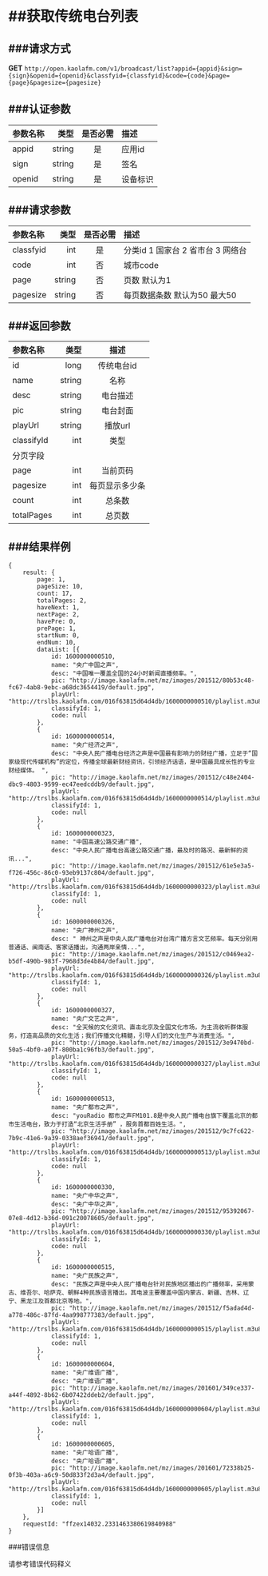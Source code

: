 ##获取传统电台列表
===
###请求方式
---

**GET** `http://open.kaolafm.com/v1/broadcast/list?appid={appid}&sign={sign}&openid={openid}&classfyid={classfyid}&code={code}&page={page}&pagesize={pagesize}`

###认证参数
---
| 参数名称 | 类型    | 是否必需 |描述
|:------- |-------:|:------:|:----|
| appid   | string |   是   |应用id
| sign    | string |   是   |签名
| openid  | string |   是   |设备标识


###请求参数
---

| 参数名称 | 类型    | 是否必需 |描述
|:------- |-------:|:------:|:----|
| classfyid   | int |   是   |分类id 1 国家台 2 省市台 3 网络台
| code   | int |   否   | 城市code 
| page    | string |   否   |页数 默认为1
| pagesize | string | 否 | 每页数据条数 默认为50 最大50

###返回参数
---

| 参数名称 | 类型    | 描述 
|:------- |-------:|:------:|
| id   | long | 传统电台id  |
| name  | string |   名称 |
|desc|string|电台描述
|pic|string|电台封面
|playUrl|string|播放url
|classifyId|int|类型
|分页字段
|page|int|	当前页码
|pagesize|int|每页显示多少条
|count|int|总条数
|totalPages|int|总页数


###结果样例
---
```
{
	result: {
		page: 1,
		pageSize: 10,
		count: 17,
		totalPages: 2,
		haveNext: 1,
		nextPage: 2,
		havePre: 0,
		prePage: 1,
		startNum: 0,
		endNum: 10,
		dataList: [{
			id: 1600000000510,
			name: "央广中国之声",
			desc: "中国唯一覆盖全国的24小时新闻直播频率。",
			pic: "http://image.kaolafm.net/mz/images/201512/80b53c48-fc67-4ab8-9ebc-a68dc3654419/default.jpg",
			playUrl: "http://trslbs.kaolafm.com/016f63815d64d4db/1600000000510/playlist.m3u8",
			classifyId: 1,
			code: null
		},
		{
			id: 1600000000514,
			name: "央广经济之声",
			desc: "中央人民广播电台经济之声是中国最有影响力的财经广播，立足于“国家级现代传媒机构”的定位，传播全球最新财经资讯，引领经济话语，是中国最具成长性的专业财经媒体。 ",
			pic: "http://image.kaolafm.net/mz/images/201512/c48e2404-dbc9-4803-9599-ec47eedcddb9/default.jpg",
			playUrl: "http://trslbs.kaolafm.com/016f63815d64d4db/1600000000514/playlist.m3u8",
			classifyId: 1,
			code: null
		},
		{
			id: 1600000000323,
			name: "中国高速公路交通广播",
			desc: "中央人民广播电台高速公路交通广播，最及时的路况、最新鲜的资讯...",
			pic: "http://image.kaolafm.net/mz/images/201512/61e5e3a5-f726-456c-86c0-93eb9137c804/default.jpg",
			playUrl: "http://trslbs.kaolafm.com/016f63815d64d4db/1600000000323/playlist.m3u8",
			classifyId: 1,
			code: null
		},
		{
			id: 1600000000326,
			name: "央广神州之声",
			desc: " 神州之声是中央人民广播电台对台湾广播方言文艺频率。每天分别用普通话、闽南话、客家话播出，沟通两岸亲情...",
			pic: "http://image.kaolafm.net/mz/images/201512/c0469ea2-b5df-490b-983f-7968d3de4b84/default.jpg",
			playUrl: "http://trslbs.kaolafm.com/016f63815d64d4db/1600000000326/playlist.m3u8",
			classifyId: 1,
			code: null
		},
		{
			id: 1600000000327,
			name: "央广文艺之声",
			desc: "全天候的文化资讯、直击北京及全国文化市场，为主流收听群体服务，打造高品质的文化生活；我们传播文化精髓，引导人们的文化生产与消费生活。",
			pic: "http://image.kaolafm.net/mz/images/201512/3e9470bd-50a5-4bf0-a07f-800ba1c96fb3/default.jpg",
			playUrl: "http://trslbs.kaolafm.com/016f63815d64d4db/1600000000327/playlist.m3u8",
			classifyId: 1,
			code: null
		},
		{
			id: 1600000000513,
			name: "央广都市之声",
			desc: "youRadio 都市之声FM101.8是中央人民广播电台旗下覆盖北京的都市生活电台，致力于打造“北京生活手册” ，服务首都百姓生活。",
			pic: "http://image.kaolafm.net/mz/images/201512/9c7fc622-7b9c-41e6-9a39-0338aef36941/default.jpg",
			playUrl: "http://trslbs.kaolafm.com/016f63815d64d4db/1600000000513/playlist.m3u8",
			classifyId: 1,
			code: null
		},
		{
			id: 1600000000330,
			name: "央广中华之声",
			desc: "央广中华之声",
			pic: "http://image.kaolafm.net/mz/images/201512/95392067-07e8-4d12-b36d-091c20078605/default.jpg",
			playUrl: "http://trslbs.kaolafm.com/016f63815d64d4db/1600000000330/playlist.m3u8",
			classifyId: 1,
			code: null
		},
		{
			id: 1600000000515,
			name: "央广民族之声",
			desc: "民族之声是中央人民广播电台针对民族地区播出的广播频率，采用蒙古、维吾尔、哈萨克、朝鲜4种民族语言播出，其电波主要覆盖中国内蒙古、新疆、吉林、辽宁、黑龙江及首都北京等地。",
			pic: "http://image.kaolafm.net/mz/images/201512/f5adad4d-a778-486c-87fd-4aa998777383/default.jpg",
			playUrl: "http://trslbs.kaolafm.com/016f63815d64d4db/1600000000515/playlist.m3u8",
			classifyId: 1,
			code: null
		},
		{
			id: 1600000000604,
			name: "央广维语广播",
			desc: "央广维语广播",
			pic: "http://image.kaolafm.net/mz/images/201601/349ce337-a44f-4892-8b62-6b07422ddeb2/default.jpg",
			playUrl: "http://trslbs.kaolafm.com/016f63815d64d4db/1600000000604/playlist.m3u8",
			classifyId: 1,
			code: null
		},
		{
			id: 1600000000605,
			name: "央广哈语广播",
			desc: "央广哈语广播",
			pic: "http://image.kaolafm.net/mz/images/201601/72338b25-0f3b-403a-a6c9-50d833f2d3a4/default.jpg",
			playUrl: "http://trslbs.kaolafm.com/016f63815d64d4db/1600000000605/playlist.m3u8",
			classifyId: 1,
			code: null
		}]
	},
	requestId: "ffzex14032.2331463380619840988"
}
```

###错误信息

请参考错误代码释义

